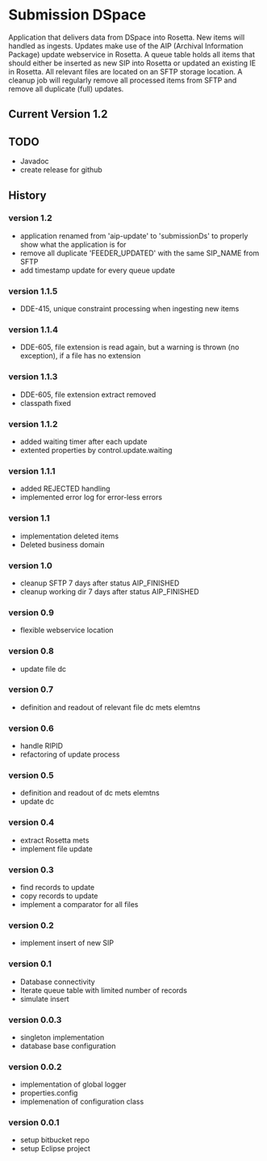 # Submission DSpace #

Application that delivers data from DSpace into Rosetta. New items will handled as ingests. Updates make use of the AIP (Archival Information Package) update webservice in Rosetta. A queue table holds all items that should either be inserted as new SIP into Rosetta or updated an existing IE in Rosetta. All relevant files are located on an SFTP storage location. A cleanup job will regularly remove all processed items from SFTP and remove all duplicate (full) updates.

## Current Version 1.2 ##

## TODO

* Javadoc
* create release for github

## History ##

### version 1.2 ###

* application renamed from 'aip-update' to 'submissionDs' to properly show what the application is for
* remove all duplicate 'FEEDER_UPDATED' with the same SIP_NAME from SFTP
* add timestamp update for every queue update

### version 1.1.5 ###
* DDE-415, unique constraint processing when ingesting new items

### version 1.1.4 ###
* DDE-605, file extension is read again, but a warning is thrown (no exception), if a file has no extension

### version 1.1.3 ###
* DDE-605, file extension extract removed
* classpath fixed

### version 1.1.2 ###
* added waiting timer after each update
* extented properties by control.update.waiting

### version 1.1.1 ###
* added REJECTED handling
* implemented error log for error-less errors

### version 1.1 ###
* implementation deleted items
* Deleted business domain

### version 1.0 ###
* cleanup SFTP 7 days after status AIP_FINISHED
* cleanup working dir 7 days after status AIP_FINISHED

### version 0.9 ###
* flexible webservice location

### version 0.8 ###
* update file dc

### version 0.7 ###
* definition and readout of relevant file dc mets elemtns

### version 0.6 ###
* handle RIPID
* refactoring of update process

### version 0.5 ###
* definition and readout of dc mets elemtns
* update dc

### version 0.4 ###
* extract Rosetta mets
* implement file update

### version 0.3 ###
* find records to update
* copy records to update
* implement a comparator for all files

### version 0.2 ###
* implement insert of new SIP

### version 0.1 ###
* Database connectivity
* Iterate queue table with limited number of records
* simulate insert

### version 0.0.3 ###
* singleton implementation
* database base configuration

### version 0.0.2 ###
* implementation of global logger
* properties.config
* implemenation of configuration class

### version 0.0.1 ###
* setup bitbucket repo
* setup Eclipse project
